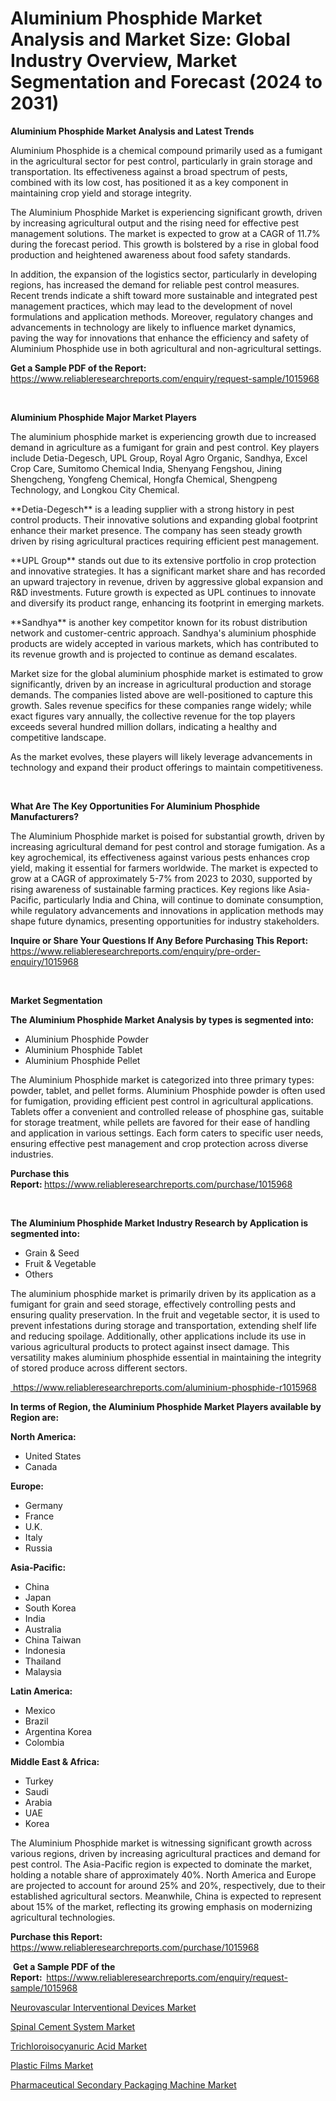 <p><h1>Aluminium Phosphide Market Analysis and Market Size: Global Industry Overview, Market Segmentation and Forecast (2024 to 2031)</h1></p><p><strong>Aluminium Phosphide Market Analysis and Latest Trends</strong></p>
<p><p>Aluminium Phosphide is a chemical compound primarily used as a fumigant in the agricultural sector for pest control, particularly in grain storage and transportation. Its effectiveness against a broad spectrum of pests, combined with its low cost, has positioned it as a key component in maintaining crop yield and storage integrity. </p><p>The Aluminium Phosphide Market is experiencing significant growth, driven by increasing agricultural output and the rising need for effective pest management solutions. The market is expected to grow at a CAGR of 11.7% during the forecast period. This growth is bolstered by a rise in global food production and heightened awareness about food safety standards. </p><p>In addition, the expansion of the logistics sector, particularly in developing regions, has increased the demand for reliable pest control measures. Recent trends indicate a shift toward more sustainable and integrated pest management practices, which may lead to the development of novel formulations and application methods. Moreover, regulatory changes and advancements in technology are likely to influence market dynamics, paving the way for innovations that enhance the efficiency and safety of Aluminium Phosphide use in both agricultural and non-agricultural settings.</p></p>
<p><strong>Get a Sample PDF of the Report:&nbsp;</strong> <a href="https://www.reliableresearchreports.com/enquiry/request-sample/1015968?utm_campaign=9&utm_medium=2&utm_source=Github&utm_content=ia&utm_term=09112024&utm_id=aluminium-phosphide">https://www.reliableresearchreports.com/enquiry/request-sample/1015968</a></p>
<p>&nbsp;</p>
<p><strong>Aluminium Phosphide Major Market Players</strong></p>
<p><p>The aluminium phosphide market is experiencing growth due to increased demand in agriculture as a fumigant for grain and pest control. Key players include Detia-Degesch, UPL Group, Royal Agro Organic, Sandhya, Excel Crop Care, Sumitomo Chemical India, Shenyang Fengshou, Jining Shengcheng, Yongfeng Chemical, Hongfa Chemical, Shengpeng Technology, and Longkou City Chemical.</p><p>**Detia-Degesch** is a leading supplier with a strong history in pest control products. Their innovative solutions and expanding global footprint enhance their market presence. The company has seen steady growth driven by rising agricultural practices requiring efficient pest management.</p><p>**UPL Group** stands out due to its extensive portfolio in crop protection and innovative strategies. It has a significant market share and has recorded an upward trajectory in revenue, driven by aggressive global expansion and R&D investments. Future growth is expected as UPL continues to innovate and diversify its product range, enhancing its footprint in emerging markets.</p><p>**Sandhya** is another key competitor known for its robust distribution network and customer-centric approach. Sandhya's aluminium phosphide products are widely accepted in various markets, which has contributed to its revenue growth and is projected to continue as demand escalates.</p><p>Market size for the global aluminium phosphide market is estimated to grow significantly, driven by an increase in agricultural production and storage demands. The companies listed above are well-positioned to capture this growth. Sales revenue specifics for these companies range widely; while exact figures vary annually, the collective revenue for the top players exceeds several hundred million dollars, indicating a healthy and competitive landscape. </p><p>As the market evolves, these players will likely leverage advancements in technology and expand their product offerings to maintain competitiveness.</p></p>
<p>&nbsp;</p>
<p><strong>What Are The Key Opportunities For Aluminium Phosphide Manufacturers?</strong></p>
<p><p>The Aluminium Phosphide market is poised for substantial growth, driven by increasing agricultural demand for pest control and storage fumigation. As a key agrochemical, its effectiveness against various pests enhances crop yield, making it essential for farmers worldwide. The market is expected to grow at a CAGR of approximately 5-7% from 2023 to 2030, supported by rising awareness of sustainable farming practices. Key regions like Asia-Pacific, particularly India and China, will continue to dominate consumption, while regulatory advancements and innovations in application methods may shape future dynamics, presenting opportunities for industry stakeholders.</p></p>
<p><strong>Inquire or Share Your Questions If Any Before Purchasing This Report:</strong> <a href="https://www.reliableresearchreports.com/enquiry/pre-order-enquiry/1015968?utm_campaign=9&utm_medium=2&utm_source=Github&utm_content=ia&utm_term=09112024&utm_id=aluminium-phosphide">https://www.reliableresearchreports.com/enquiry/pre-order-enquiry/1015968</a></p>
<p>&nbsp;</p>
<p><strong>Market Segmentation</strong></p>
<p><strong>The Aluminium Phosphide Market Analysis by types is segmented into:</strong></p>
<p><ul><li>Aluminium Phosphide Powder</li><li>Aluminium Phosphide Tablet</li><li>Aluminium Phosphide Pellet</li></ul></p>
<p><p>The Aluminium Phosphide market is categorized into three primary types: powder, tablet, and pellet forms. Aluminium Phosphide powder is often used for fumigation, providing efficient pest control in agricultural applications. Tablets offer a convenient and controlled release of phosphine gas, suitable for storage treatment, while pellets are favored for their ease of handling and application in various settings. Each form caters to specific user needs, ensuring effective pest management and crop protection across diverse industries.</p></p>
<p><strong>Purchase this Report:&nbsp;</strong><a href="https://www.reliableresearchreports.com/purchase/1015968?utm_campaign=9&utm_medium=2&utm_source=Github&utm_content=ia&utm_term=09112024&utm_id=aluminium-phosphide">https://www.reliableresearchreports.com/purchase/1015968</a></p>
<p>&nbsp;</p>
<p><strong>The Aluminium Phosphide Market Industry Research by Application is segmented into:</strong></p>
<p><ul><li>Grain & Seed</li><li>Fruit & Vegetable</li><li>Others</li></ul></p>
<p><p>The aluminium phosphide market is primarily driven by its application as a fumigant for grain and seed storage, effectively controlling pests and ensuring quality preservation. In the fruit and vegetable sector, it is used to prevent infestations during storage and transportation, extending shelf life and reducing spoilage. Additionally, other applications include its use in various agricultural products to protect against insect damage. This versatility makes aluminium phosphide essential in maintaining the integrity of stored produce across different sectors.</p></p>
<p><a href="https://www.reliableresearchreports.com/aluminium-phosphide-r1015968?utm_campaign=9&utm_medium=2&utm_source=Github&utm_content=ia&utm_term=09112024&utm_id=aluminium-phosphide">&nbsp;https://www.reliableresearchreports.com/aluminium-phosphide-r1015968</a></p>
<p><strong>In terms of Region, the Aluminium Phosphide Market Players available by Region are:</strong></p>
<p>
    <p> <strong> North America: </strong>
        <ul>
            <li>United States</li>
            <li>Canada</li>
        </ul>
        </p> 
    <p> <strong> Europe: </strong>
        <ul>
            <li>Germany</li>
            <li>France</li>
            <li>U.K.</li>
            <li>Italy</li>
            <li>Russia</li>
        </ul>
        </p> 
    <p> <strong> Asia-Pacific: </strong>
        <ul>
            <li>China</li>
            <li>Japan</li>
            <li>South Korea</li>
            <li>India</li>
            <li>Australia</li>
            <li>China Taiwan</li>
            <li>Indonesia</li>
            <li>Thailand</li>
            <li>Malaysia</li>
        </ul>
        </p> 
    <p> <strong> Latin America: </strong>
        <ul>
            <li>Mexico</li>
            <li>Brazil</li>
            <li>Argentina Korea</li>
            <li>Colombia</li>
        </ul>
        </p> 
    <p> <strong> Middle East & Africa: </strong>
        <ul>
            <li>Turkey</li>
            <li>Saudi</li>
            <li>Arabia</li>
            <li>UAE</li>
            <li>Korea</li>
        </ul>
    </p>
    </p>
<p><p>The Aluminium Phosphide market is witnessing significant growth across various regions, driven by increasing agricultural practices and demand for pest control. The Asia-Pacific region is expected to dominate the market, holding a notable share of approximately 40%. North America and Europe are projected to account for around 25% and 20%, respectively, due to their established agricultural sectors. Meanwhile, China is expected to represent about 15% of the market, reflecting its growing emphasis on modernizing agricultural technologies.</p></p>
<p><strong>Purchase this Report: </strong><a href="https://www.reliableresearchreports.com/purchase/1015968?utm_campaign=9&utm_medium=2&utm_source=Github&utm_content=ia&utm_term=09112024&utm_id=aluminium-phosphide">https://www.reliableresearchreports.com/purchase/1015968</a></p>
<p>&nbsp;<strong>Get a Sample PDF of the Report:&nbsp;&nbsp;</strong><a href="https://www.reliableresearchreports.com/enquiry/request-sample/1015968?utm_campaign=9&utm_medium=2&utm_source=Github&utm_content=ia&utm_term=09112024&utm_id=aluminium-phosphide">https://www.reliableresearchreports.com/enquiry/request-sample/1015968</a></p>
<p><strong></strong></p>
<p><p><a href="https://issuu.com/reportprime-2/docs/neurovascular-interventional-device_3b0625960b8fba?utm_campaign=9&utm_medium=2&utm_source=Github&utm_content=ia&utm_term=09112024&utm_id=aluminium-phosphide">Neurovascular Interventional Devices Market</a></p><p><a href="https://issuu.com/reportprime-2/docs/spinal-cement-system-market-size-20_7ba753b3880d6a?utm_campaign=9&utm_medium=2&utm_source=Github&utm_content=ia&utm_term=09112024&utm_id=aluminium-phosphide">Spinal Cement System Market</a></p><p><a href="https://github.com/Annahawkins697/Market-Research-Report-List-1/blob/main/trichloroisocyanuric-acid-market.md?utm_campaign=9&utm_medium=2&utm_source=Github&utm_content=ia&utm_term=09112024&utm_id=aluminium-phosphide">Trichloroisocyanuric Acid Market</a></p><p><a href="https://github.com/WashimHussain441/Market-Research-Report-List-1/blob/main/plastic-films-market.md?utm_campaign=9&utm_medium=2&utm_source=Github&utm_content=ia&utm_term=09112024&utm_id=aluminium-phosphide">Plastic Films Market</a></p><p><a href="https://issuu.com/reportprime-2/docs/pharmaceutical-secondary-packaging-_75d89cc47b293c?utm_campaign=9&utm_medium=2&utm_source=Github&utm_content=ia&utm_term=09112024&utm_id=aluminium-phosphide">Pharmaceutical Secondary Packaging Machine Market</a></p></p>